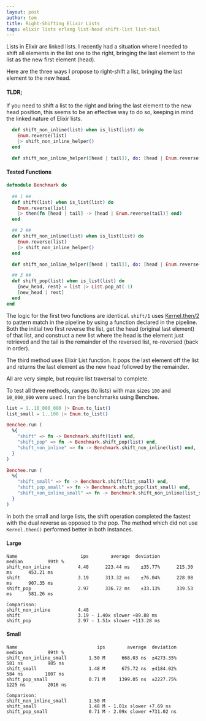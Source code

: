 ```yaml
---
layout: post
author: tom
title: Right-Shifting Elixir Lists
tags: elixir lists erlang list-head shift-list list-tail
---
```


Lists in Elixir are linked lists. I recently had a situation where I needed to shift all elements in the 
list one to the right, bringing the last element to the list as the new first element (head).

Here are the three ways I propose to right-shift a list, bringing the last element to the new head.

#### TLDR;
If you need to shift a list to the right and bring the last element to the new head position, this seems to
be an effective way to do so, keeping in mind the linked nature of Elixir lists.

```elixir 
  def shift_non_inline(list) when is_list(list) do
    Enum.reverse(list) 
    |> shift_non_inline_helper() 
  end

  def shift_non_inline_helper([head | tail]), do: [head | Enum.reverse(tail)]
```

#### Tested Functions

```elixir 
defmodule Benchmark do
  
  ## 1 ##
  def shift(list) when is_list(list) do 
    Enum.reverse(list) 
    |> then(fn [head | tail] -> [head | Enum.reverse(tail)] end)
  end

  ## 2 ##
  def shift_non_inline(list) when is_list(list) do
    Enum.reverse(list) 
    |> shift_non_inline_helper() 
  end

  def shift_non_inline_helper([head | tail]), do: [head | Enum.reverse(tail)]

  ## 3 ##
  def shift_pop(list) when is_list(list) do
    {new_head, rest} = list |> List.pop_at(-1)
    [new_head | rest]
  end
end
```

The logic for the first two functions are identical. `shift/1` uses 
[Kernel.then/2](ttps://hexdocs.pm/elixir/main/Kernel.html#then/2) to pattern match in
the pipeline by using a function declared in the pipeline. Both the initial two first reverse the list,
get the head (original last element) of that list, and construct a new list where the head is the element
just retrieved and the tail is the remainder of the reversed list, re-reversed (back in order).

The third method uses Elixir List function. It pops the last element off the list and returns the last element
as the new head followed by the remainder.

All are very simple, but require list traversal to complete.

To test all three methods, ranges (to lists) with max sizes `100` and `10_000_000` were used. I ran the benchmarks 
using Benchee.

```elixir
list = 1..10_000_000 |> Enum.to_list()
list_small = 1..100 |> Enum.to_list()

Benchee.run (
  %{
    "shift" => fn -> Benchmark.shift(list) end,
    "shift_pop" => fn -> Benchmark.shift_pop(list) end,
    "shift_non_inline" => fn -> Benchmark.shift_non_inline(list) end,
  }
)

Benchee.run (
  %{
    "shift_small" => fn -> Benchmark.shift(list_small) end,
    "shift_pop_small" => fn -> Benchmark.shift_pop(list_small) end,
    "shift_non_inline_small" => fn -> Benchmark.shift_non_inline(list_small) end
  }
)
```

In both the small and large lists, the shift operation completed the fastest with the 
dual reverse as opposed to the pop. The method which did not use `Kernel.then()` performed better 
in both instances.

#### Large
```
Name                       ips        average  deviation         median         99th %
shift_non_inline          4.48      223.44 ms    ±35.77%      215.30 ms      453.21 ms
shift                     3.19      313.32 ms    ±76.04%      228.98 ms      907.35 ms
shift_pop                 2.97      336.72 ms    ±33.13%      339.53 ms      581.26 ms

Comparison: 
shift_non_inline          4.48
shift                     3.19 - 1.40x slower +89.88 ms
shift_pop                 2.97 - 1.51x slower +113.28 ms
```

#### Small

```
Name                             ips        average  deviation         median         99th %
shift_non_inline_small        1.50 M      668.03 ns  ±4273.35%         581 ns         985 ns
shift_small                   1.48 M      675.72 ns  ±4184.02%         584 ns        1007 ns
shift_pop_small               0.71 M     1399.05 ns  ±2227.75%        1225 ns        2016 ns

Comparison: 
shift_non_inline_small        1.50 M
shift_small                   1.48 M - 1.01x slower +7.69 ns
shift_pop_small               0.71 M - 2.09x slower +731.02 ns
```